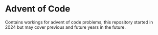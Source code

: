 # Advent of Code

Contains workings for advent of code problems, this repository started in 2024 but may cover previous and future years in the future.
